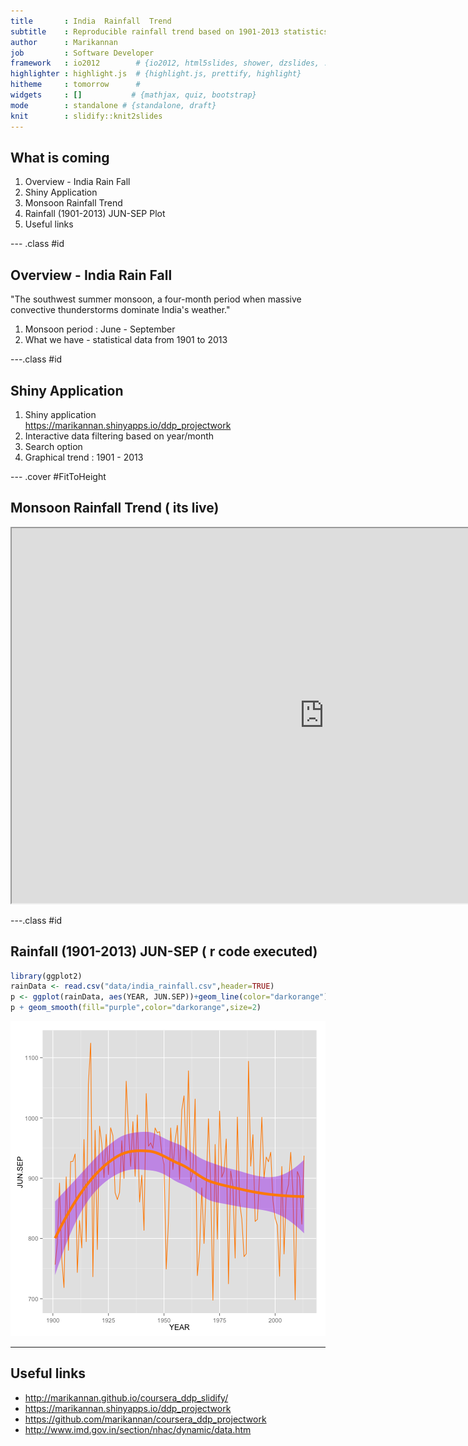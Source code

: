 ```yaml
---
title       : India  Rainfall  Trend
subtitle    : Reproducible rainfall trend based on 1901-2013 statistics
author      : Marikannan
job         : Software Developer
framework   : io2012        # {io2012, html5slides, shower, dzslides, ...}
highlighter : highlight.js  # {highlight.js, prettify, highlight}
hitheme     : tomorrow      # 
widgets     : []           # {mathjax, quiz, bootstrap}
mode        : standalone # {standalone, draft}
knit        : slidify::knit2slides
---
```


## What is coming

1. Overview - India Rain Fall
2. Shiny Application
3. Monsoon Rainfall Trend
4. Rainfall (1901-2013) JUN-SEP Plot
5. Useful links

--- .class #id 
## Overview - India Rain Fall
  
  "The southwest summer monsoon, a four-month period when massive convective thunderstorms dominate India's weather."
  
1. Monsoon period : June - September
2. What we have - statistical data from 1901 to 2013

---.class #id

## Shiny Application
1. Shiny application  
        https://marikannan.shinyapps.io/ddp_projectwork
2. Interactive data filtering based on year/month
3. Search option
4. Graphical trend : 1901 - 2013

--- .cover #FitToHeight

## Monsoon Rainfall Trend ( its live)
<iframe src = 'https://marikannan.shinyapps.io/ddp_projectwork' height='600px' width='1000px'></iframe>

---.class #id

## Rainfall (1901-2013) JUN-SEP ( r code executed)


```r
library(ggplot2)
rainData <- read.csv("data/india_rainfall.csv",header=TRUE)
p <- ggplot(rainData, aes(YEAR, JUN.SEP))+geom_line(color="darkorange")
p + geom_smooth(fill="purple",color="darkorange",size=2)
```

![plot of chunk unnamed-chunk-1](assets/fig/unnamed-chunk-1-1.png) 

---

## Useful links
*  http://marikannan.github.io/coursera_ddp_slidify/
*  https://marikannan.shinyapps.io/ddp_projectwork
*  https://github.com/marikannan/coursera_ddp_projectwork
*  http://www.imd.gov.in/section/nhac/dynamic/data.htm



